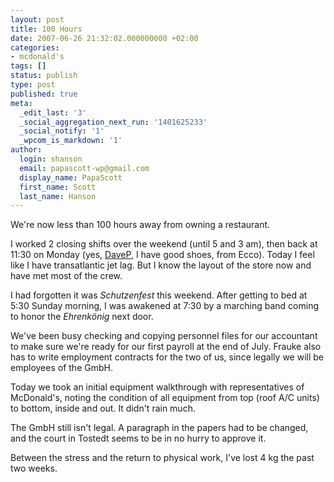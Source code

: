 ```yaml
---
layout: post
title: 100 Hours
date: 2007-06-26 21:32:02.000000000 +02:00
categories:
- mcdonald's
tags: []
status: publish
type: post
published: true
meta:
  _edit_last: '3'
  _social_aggregation_next_run: '1401625233'
  _social_notify: '1'
  _wpcom_is_markdown: '1'
author:
  login: shanson
  email: papascott-wp@gmail.com
  display_name: PapaScott
  first_name: Scott
  last_name: Hanson
---
```

<p>We're now less than 100 hours away from owning a restaurant.</p>
<p>I worked 2 closing shifts over the weekend (until 5 and 3 am), then back at 11:30 on Monday (yes, <a href="http://www.papascott.de/archives/2007/06/22/training-day/#comment-34506">DaveP</a>, I have good shoes, from Ecco). Today I feel like I have transatlantic jet lag. But I know the layout of the store now and have met most of the crew.</p>
<p>I had forgotten it was <em>Schutzenfest</em> this weekend. After getting to bed at 5:30 Sunday morning, I was awakened at 7:30 by a marching band coming to honor the <em>Ehrenkönig</em> next door.</p>
<p>We've been busy checking and copying personnel files for our accountant to make sure we're ready for our first payroll at the end of July. Frauke also has to write employment contracts for the two of us, since legally we will be employees of the GmbH.</p>
<p>Today we took an initial equipment walkthrough with representatives of McDonald's, noting the condition of all equipment from top (roof A/C units) to bottom, inside and out. It didn't rain much.</p>
<p>The GmbH still isn't legal. A paragraph in the papers had to be changed, and the court in Tostedt seems to be in no hurry to approve it.</p>
<p>Between the stress and the return to physical work, I've lost 4 kg the past two weeks.</p>
